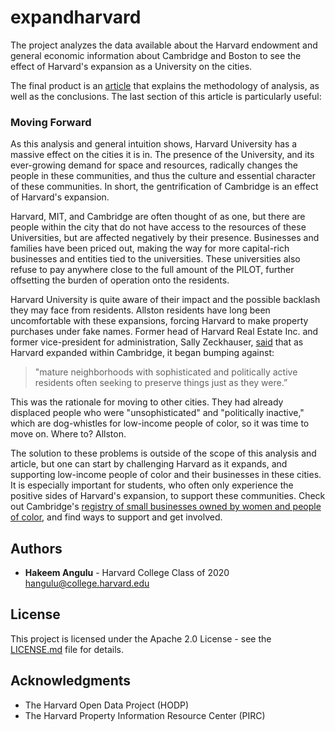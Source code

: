 # expandharvard
The project analyzes the data available about the Harvard endowment and general economic information about Cambridge and Boston to see the effect of Harvard's expansion as a University on the cities.

The final product is an [article](writeup.md) that explains the methodology of analysis, as well as the conclusions. The last section of this article is particularly useful:

### Moving Forward

As this analysis and general intuition shows, Harvard University has a massive effect on the cities it is in. The presence of the University, and its ever-growing demand for space and resources, radically changes the people in these communities, and thus the culture and essential character of these communities. In short, the gentrification of Cambridge is an effect of Harvard's expansion.

Harvard, MIT, and Cambridge are often thought of as one, but there are people within the city that do not have access to the resources of these Universities, but are affected negatively by their presence. Businesses and families have been priced out, making the way for more capital-rich businesses and entities tied to the universities. These universities also refuse to pay anywhere close to the full amount of the PILOT, further offsetting the burden of operation onto the residents.

Harvard University is quite aware of their impact and the possible backlash they may face from residents. Allston residents have long been uncomfortable with these expansions, forcing Harvard to make property purchases under fake names. Former head of Harvard Real Estate Inc. and former vice-president for administration, Sally Zeckhauser, [said](https://harvardmagazine.com/2011/09/building-and-buying-a-campus) that as Harvard expanded within Cambridge, it began bumping against:

> "mature neighborhoods with sophisticated and politically active residents often seeking to preserve things just as they were.”

This was the rationale for moving to other cities. They had already displaced people who were "unsophisticated" and "politically inactive," which are dog-whistles for low-income people of color, so it was time to move on. Where to? Allston.

The solution to these problems is outside of the scope of this analysis and article, but one can start by challenging Harvard as it expands, and supporting low-income people of color and their businesses in these cities. It is especially important for students, who often only experience the positive sides of Harvard's expansion, to support these communities. Check out Cambridge's [registry of small businesses owned by women and people of color](http://www.cambridgema.gov/CDD/econdev/resourcesforbusinesses/wmobassistance), and find ways to support and get involved.

## Authors

* **Hakeem Angulu** - Harvard College Class of 2020 
hangulu@college.harvard.edu

## License

This project is licensed under the Apache 2.0 License - see the [LICENSE.md](LICENSE.md) file for details.

## Acknowledgments

* The Harvard Open Data Project (HODP)
* The Harvard Property Information Resource Center (PIRC)
